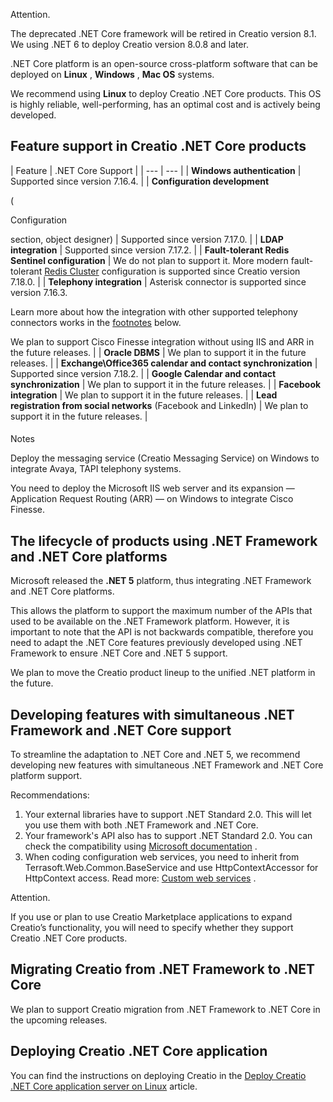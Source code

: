 




 Attention.
 
 The deprecated .NET Core framework will be retired in Creatio version 8.1. We using .NET 6 to deploy Creatio version 8.0.8 and later.
 




 .NET Core platform is an open-source cross-platform software that can be deployed on
 **Linux** 
 ,
 **Windows** 
 ,
 **Mac OS** 
 systems.
 



 We recommend using
 **Linux** 
 to deploy Creatio .NET Core products. This OS is highly reliable, well-performing, has an optimal cost and is actively being developed.
 




 Feature support in Creatio .NET Core products
------------------------------------------------






| 
 Feature
  | 
 .NET Core Support
  |
| --- | --- |
| **Windows authentication**  | 
 Supported since version 7.16.4.
  |
| 
**Configuration development** 


 (
 
 Configuration
 
 section, object designer)
  | 
 Supported since version 7.17.0.
  |
| **LDAP integration**  | 
 Supported since version 7.17.2.
  |
| 
**Fault-tolerant Redis Sentinel configuration** 
 | 
 We do not plan to support it. More modern fault-tolerant
 [Redis Cluster](/docs/8-0/user/on_site_deployment/caching_server/redis_cluster_shortcut/redis_cluster) 
 configuration is supported since Creatio version 7.18.0.
  |
| 
**Telephony integration** 
 | 
 Asterisk connector is supported since version 7.16.3.
 

 Learn more about how the integration with other supported telephony connectors works in the
 [footnotes](#title-3085-9) 
 below.
 

 We plan to support Cisco Finesse integration without using IIS and ARR in the future releases.
  |
| 
**Oracle DBMS** 
 | 
 We plan to support it in the future releases.
  |
| 
**Exchange\Office365 calendar and contact synchronization** 
 | 
 Supported since version 7.18.2.
  |
| 
**Google Calendar and contact synchronization** 
 | 
 We plan to support it in the future releases.
  |
| 
**Facebook integration** 
 | 
 We plan to support it in the future releases.
  |
| 
**Lead registration from social networks** 
 (Facebook and LinkedIn)
  | 
 We plan to support it in the future releases.
  |




#### 
 Notes




 Deploy the messaging service (Creatio Messaging Service) on Windows to integrate Avaya, TAPI telephony systems.
 



 You need to deploy the Microsoft IIS web server and its expansion — Application Request Routing (ARR) — on Windows to integrate Cisco Finesse.
 





 The lifecycle of products using .NET Framework and .NET Core platforms
-------------------------------------------------------------------------



 Microsoft released the
 **.NET 5** 
 platform, thus integrating .NET Framework and .NET Core platforms.
 



 This allows the platform to support the maximum number of the APIs that used to be available on the .NET Framework platform. However, it is important to note that the API is not backwards compatible, therefore you need to adapt the .NET Core features previously developed using .NET Framework to ensure .NET Core and .NET 5 support.
 



 We plan to move the Creatio product lineup to the unified .NET platform in the future.
 




 Developing features with simultaneous .NET Framework and .NET Core support
-----------------------------------------------------------------------------



 To streamline the adaptation to .NET Core and .NET 5, we recommend developing new features with simultaneous .NET Framework and .NET Core platform support.
 



 Recommendations:
 


1. Your external libraries have to support .NET Standard 2.0. This will let you use them with both .NET Framework and .NET Core.
2. Your framework's API also has to support .NET Standard 2.0. You can check the compatibility using
 [Microsoft documentation](https://docs.microsoft.com/en-us/dotnet/api/?view=netstandard-2.0) 
 .
3. When coding configuration web services, you need to inherit from Terrasoft.Web.Common.BaseService and use HttpContextAccessor for HttpContext access. Read more:
 [Custom web services](/docs/7-18/developer/back_end_development/web_services/overview) 
 .





 Attention.
 
 If you use or plan to use Creatio Marketplace applications to expand Creatio’s functionality, you will need to specify whether they support Creatio .NET Core products.
 




 Migrating Creatio from .NET Framework to .NET Core
----------------------------------------------------



 We plan to support Creatio migration from .NET Framework to .NET Core in the upcoming releases.
 



 Deploying Creatio .NET Core application
-----------------------------------------



 You can find the instructions on deploying Creatio in the
 [Deploy Creatio .NET Core application server on Linux](/docs/8-0/user/on_site_deployment/application_server_on_linux/net_core_server/installation/deploy_the_creatio_net_core_application_on_linux) 
 article.
 




